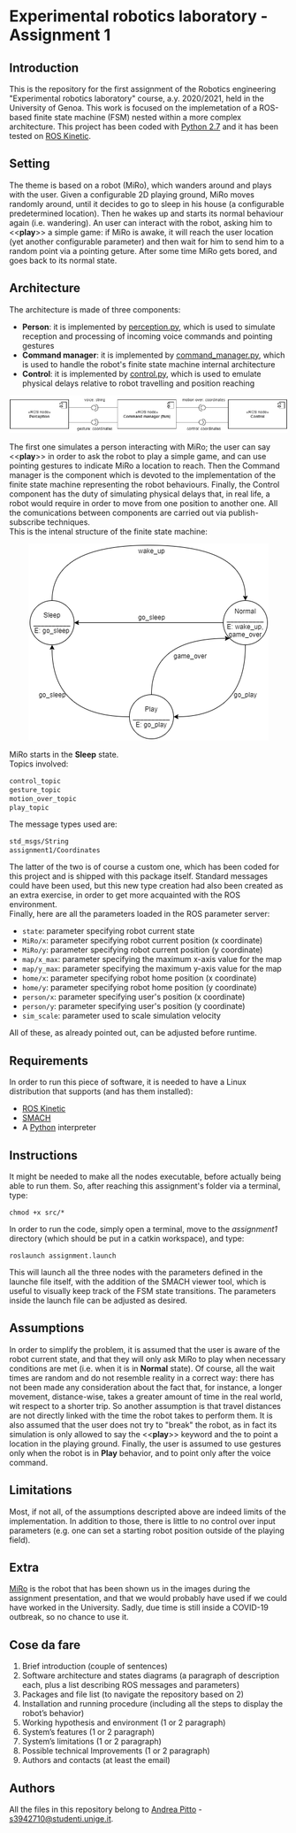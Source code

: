 # Experimental robotics laboratory - Assignment 1

## Introduction
This is the repository for the first assignment of the Robotics engineering "Experimental robotics laboratory" course, a.y. 2020/2021, held in the University of Genoa. This work is focused on the implemetation of a ROS-based finite state machine (FSM) nested within a more complex architecture. This project has been coded with [Python 2.7](https://www.python.org/download/releases/2.7/) and it has been tested on [ROS Kinetic](http://wiki.ros.org/kinetic).

## Setting
The theme is based on a robot (MiRo), which wanders around and plays with the user. Given a configurable 2D playing ground, MiRo moves randomly around, until it decides to go to sleep in his house (a configurable predetermined location). Then he wakes up and starts its normal behaviour again (i.e. wandering). An user can interact with the robot, asking him to <<**play**>> a simple game: if MiRo is awake, it will reach the user location (yet another configurable parameter) and then wait for him to send him to a random point via a pointing geture. After some time MiRo gets bored, and goes back to its normal state. 

## Architecture
The architecture is made of three components:
- **Person**: it is implemented by [perception.py](src/perception.py), which is used to simulate reception and processing of incoming voice commands and pointing gestures
- **Command manager**: it is implemented by [command_manager.py](src/command_manager.py), which is used to handle the robot's finite state machine internal architecture
- **Control**: it is implemented by [control.py](src/control.py), which is used to emulate physical delays relative to robot travelling and position reaching

<div align="center">
  <img src="https://github.com/andreabradpitto/Experimental-robotics-laboratory/blob/main/assignment1/images/architecture.png">
</div>

The first one simulates a person interacting with MiRo; the user can say <<**play**>> in order to ask the robot to play a simple game, and can use pointing gestures to indicate MiRo a location to reach. Then the Command manager is the component which is devoted to the implementation of the finite state machine representing the robot behaviours. Finally, the Control component has the duty of simulating physical delays that, in real life, a robot would require in order to move from one position to another one. All the comunications between components are carried out via publish-subscribe techniques.<br/>
This is the intenal structure of the finite state machine:
  
<div align="center">
  <img src="https://github.com/andreabradpitto/Experimental-robotics-laboratory/blob/main/assignment1/images/fsm%20states.png">
</div>

MiRo starts in the **Sleep** state.<br/>
Topics involved:

```
control_topic
gesture_topic
motion_over_topic
play_topic
```

The message types used are:

```
std_msgs/String
assignment1/Coordinates
```

The latter of the two is of course a custom one, which has been coded for this project and is shipped with this package itself. Standard messages could have been used, but this new type creation had also been created as an extra exercise, in order to get more acquainted with the ROS environment.<br/>
Finally, here are all the parameters loaded in the ROS parameter server:

- `state`: parameter specifying robot current state
- `MiRo/x`: parameter specifying robot current position (x coordinate)
- `MiRo/y`: parameter specifying robot current position (y coordinate)
- `map/x_max`: parameter specifying the maximum x-axis value for the map
- `map/y_max`: parameter specifying the maximum y-axis value for the map
- `home/x`: parameter specifying robot home position (x coordinate)
- `home/y`: parameter specifying robot home position (y coordinate)
- `person/x`: parameter specifying user's position (x coordinate)
- `person/y`: parameter specifying user's position (y coordinate)
- `sim_scale`: parameter used to scale simulation velocity

All of these, as already pointed out, can be adjusted before runtime.

## Requirements
In order to run this piece of software, it is needed to have a Linux distribution that supports (and has them installed):
- [ROS Kinetic](http://wiki.ros.org/kinetic)
- [SMACH](http://wiki.ros.org/smach)
- A [Python](https://www.python.org/) interpreter

## Instructions
It might be needed to make all the nodes executable, before actually being able to run them. So, after reaching this assignment's folder via a terminal, type:

```
chmod +x src/*
```

In order to run the code, simply open a terminal, move to the *assignment1* directory (which should be put in a catkin workspace), and type:

```
roslaunch assignment.launch
```

This will launch all the three nodes with the parameters defined in the launche file itself, with the addition of the SMACH viewer tool, which is useful to visually keep track of the FSM state transitions. The parameters inside the launch file can be adjusted as desired.

## Assumptions
In order to simplify the problem, it is assumed that the user is aware of the robot current state, and that they will only ask MiRo to play when necessary conditions are met (i.e. when it is in **Normal** state). Of course, all the wait times are random and do not resemble reality in a correct way: there has not been made any consideration about the fact that, for instance, a longer movement, distance-wise, takes a greater amount of time in the real world, wit respect to a shorter trip. So another assumption is that travel distances are not directly linked with the time the robot takes to perform them. It is also assumed that the user does not try to "break" the robot, as in fact its simulation is only allowed to say the <<**play**>> keyword and the to point a location in the playing ground. Finally, the user is assumed to use gestures only when the robot is in **Play** behavior, and to point only after the voice command.

## Limitations
Most, if not all, of the assumptions descripted above are indeed limits of the implementation. In addition to those, there is little to no control over input parameters (e.g. one can set a starting robot position outside of the playing field).

## Extra
[MiRo](http://consequentialrobotics.com/miro-beta#:~:text=MiRo%20is%20a%20fully%20programmable,suited%20for%20developing%20companion%20robots.) is the robot that has been shown us in the images during the assignment presentation, and that we would probably have used if we could have worked in the University. Sadly, due time is still inside a COVID-19 outbreak, so no chance to use it.

## Cose da fare
1. Brief introduction (couple of sentences)
2. Software architecture and states diagrams
(a paragraph of description each, plus a list describing ROS
messages and parameters)
3. Packages and file list (to navigate the repository based on 2)
4. Installation and running procedure
(including all the steps to display the robot’s behavior)
5. Working hypothesis and environment (1 or 2 paragraph)
6. System’s features (1 or 2 paragraph)
7. System’s limitations (1 or 2 paragraph)
8. Possible technical Improvements (1 or 2 paragraph)
9. Authors and contacts (at least the email)

## Authors
All the files in this repository belong to [Andrea Pitto](https://github.com/andreabradpitto) - [s3942710@studenti.unige.it](mailto:s3942710@studenti.unige.it).
